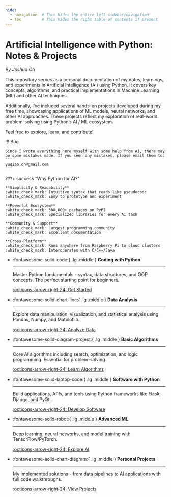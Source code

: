 ```yaml
---
hide:
  - navigation  # This hides the entire left sidebar/navigation
  - toc         # This hides the right table of contents if present
---
```


# Artificial Intelligence with Python: Notes & Projects
_By Joshua Oh_

This repository serves as a personal documentation of my notes, learnings, and experiments in Artificial Intelligence (AI) using Python. It covers key concepts, algorithms, and practical implementations in Machine Learning (ML) and other AI techniques.

Additionally, I’ve included several hands-on projects developed during my free time, showcasing applications of ML models, neural networks, and other AI approaches. These projects reflect my exploration of real-world problem-solving using Python’s AI / ML ecosystem.

Feel free to explore, learn, and contribute!

!!! Bug 

    Since I wrote everything here myself with some help from AI, there may be some mistakes made. If you seen any mistakes, please email them to: 
    ```
    yuqiao.oh@gmail.com
    ```

???+ success "Why Python for AI?"

    **Simplicity & Readability**  
    :white_check_mark: Intuitive syntax that reads like pseudocode  
    :white_check_mark: Easy to prototype and experiment  

    **Powerful Ecosystem**  
    :white_check_mark: 300,000+ packages on PyPI  
    :white_check_mark: Specialized libraries for every AI task  

    **Community & Support**  
    :white_check_mark: Largest programming community  
    :white_check_mark: Excellent documentation  

    **Cross-Platform**  
    :white_check_mark: Runs anywhere from Raspberry Pi to cloud clusters  
    :white_check_mark: Interoperates with C/C++/Java  


<div class="grid cards" markdown>

-   :fontawesome-solid-code:{ .lg .middle } __Coding with Python__

    ---

    Master Python fundamentals - syntax, data structures, and OOP concepts. The perfect starting point for beginners.

    [:octicons-arrow-right-24: Get Started](https://joshuaohyq.github.io/AI-Python/Chapter1/)

-   :fontawesome-solid-chart-line:{ .lg .middle } __Data Analysis__

    ---

    Explore data manipulation, visualization, and statistical analysis using Pandas, Numpy, and Matplotlib.

    [:octicons-arrow-right-24: Analyze Data](#data-analysis)

-   :fontawesome-solid-diagram-project:{ .lg .middle } __Basic Algorithms__

    ---

    Core AI algorithms including search, optimization, and logic programming. Essential for problem-solving.

    [:octicons-arrow-right-24: Learn Algorithms](https://joshuaohyq.github.io/AI-Python/Chapter1/)

-   :fontawesome-solid-laptop-code:{ .lg .middle } __Software with Python__

    ---

    Build applications, APIs, and tools using Python frameworks like Flask, Django, and PyQt.

    [:octicons-arrow-right-24: Develop Software](#software-dev)

-   :fontawesome-solid-robot:{ .lg .middle } __Advanced ML__

    ---

    Deep learning, neural networks, and model training with TensorFlow/PyTorch.

    [:octicons-arrow-right-24: Explore AI](#advanced-ml)

-   :fontawesome-solid-chart-diagram:{ .lg .middle } __Personal Projects__

    ---

    My implemented solutions - from data pipelines to AI applications with full code walkthroughs.

    [:octicons-arrow-right-24: View Projects](#personal-projects)

</div>
